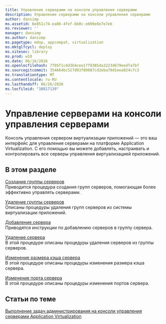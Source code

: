 ```yaml
---
title: Управление серверами на консоли управления серверами
description: Управление серверами на консоли управления серверами
author: dansimp
ms.assetid: 6e851c74-ea86-4fef-bb0c-e690e8e7e7eb
ms.reviewer: ''
manager: dansimp
ms.author: dansimp
ms.pagetype: mdop, appcompat, virtualization
ms.mktglfcycl: deploy
ms.sitesec: library
ms.prod: w10
ms.date: 06/16/2016
ms.openlocfilehash: 7f05f1c4d3b4cee17f9385da3223d679eedfa7bf
ms.sourcegitcommit: 354664bc527d93f80687cd2eba70d1eea024c7c3
ms.translationtype: MT
ms.contentlocale: ru-RU
ms.lasthandoff: 06/26/2020
ms.locfileid: "10817139"
---
```

# Управление серверами на консоли управления серверами


Консоль управления сервером виртуализации приложений — это ваш интерфейс для управления серверами на платформе Application Virtualization. С его помощью вы можете добавлять, настраивать и контролировать все серверы управления виртуализацией приложений.

## В этом разделе


<a href="" id="how-to-create-a-server-group"></a>[Создание группы серверов](how-to-create-a-server-group.md)  
Приводится процедура создания групп серверов, помогающая более эффективно управлять серверами.

<a href="" id="how-to-remove-a-server-group"></a>[Удаление группы серверов](how-to-remove-a-server-group.md)  
Описаны процедуры удаления групп серверов из системы виртуализации приложений.

<a href="" id="how-to-add-a-server"></a>[Добавление сервера](how-to-add-a-server.md)  
Приводятся инструкции по добавлению серверов в группу сервера.

<a href="" id="how-to-remove-a-server"></a>[Удаление сервера](how-to-remove-a-server.md)  
В этой процедуре описаны процедуры удаления серверов из группы серверов.

<a href="" id="how-to-change-the-server-cache-size"></a>[Изменение размера кэша сервера](how-to-change-the-server-cache-size.md)  
В этой процедуре описаны процедуры изменения размера кэша сервера.

<a href="" id="how-to-change-the-server-port"></a>[Изменение порта сервера](how-to-change-the-server-port.md)  
В этой процедуре описаны процедуры изменения портов сервера.

## Статьи по теме


[Выполнение задач администрирования на консоли управления серверами Application Virtualization](how-to-perform-administrative-tasks-in-the-application-virtualization-server-management-console.md)

 

 





